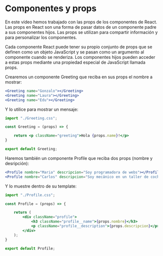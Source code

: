 # Componentes y props

En este vídeo hemos trabajado con las props de los componentes de React. Las props en React son una forma de pasar datos de un componente padre a sus componentes hijos. Las props se utilizan para compartir información y para personalizar los componentes.

Cada componente React puede tener su propio conjunto de props que se definen como un objeto JavaScript y se pasan como un argumento al componente cuando se renderiza. Los componentes hijos pueden acceder a estas props mediante una propiedad especial de JavaScript llamada props.

Crearemos un componente Greeting que reciba en sus props el nombre a mostrar:

```jsx
<Greeting name="Gonzalo"></Greeting>
<Greeting name="Laura"></Greeting>
<Greeting name="Edu"></Greeting>
```

Y lo utilice para mostrar un mensaje:

```jsx
import "./Greeting.css";

const Greeting = (props) => {

    return <p className="greeting">Hola {props.name}!</p>
}

export default Greeting;
```

Haremos también un componente Profile que reciba dos props (nombre y desripción):

```jsx
<Profile nombre="Maria" descripcion="Soy programadora de webs"></Profile>
<Profile nombre="Carlos" descripcion="Soy mecánico en un taller de coches"></Profile>
```

Y lo muestre dentro de su template:

```jsx
import "./Profile.css";

const Profile = (props) => {

    return (
        <div className="profile">
            <h3 className="profile__name">{props.nombre}</h3>
            <p className="profile__description">{props.descripcion}</p>
        </div>
    );
}

export default Profile;
```
